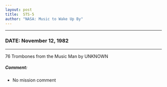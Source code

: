 ```yaml
---
layout: post
title:  STS-5
author: "NASA: Music to Wake Up By"
---
```


----
### DATE: November 12, 1982
----
76 Trombones from the Music Man by UNKNOWN

##### Comment:
* No mission comment
